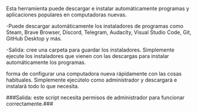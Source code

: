 
Esta herramienta puede descargar e instalar automáticamente programas y aplicaciones populares en computadoras nuevas.

-Puede descargar automáticamente los instaladores de programas como Steam, Brave Browser, Discord, Telegram, Audacity, Visual Studio Code, Git, GitHub Desktop y más.

-Salida: cree una carpeta para guardar los instaladores.
Simplemente ejecute los instaladores que vienen con las descargas para instalar automáticamente los programas.

forma de configurar una computadora nueva rápidamente con las cosas habituales. Simplemente ejecútelo como administrador y descargará e instalará todo lo que necesita.

###Salida: este script necesita permisos de administrador para funcionar correctamente.###
